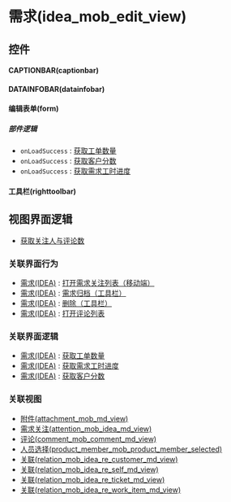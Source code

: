 # 需求(idea_mob_edit_view)  <!-- {docsify-ignore-all} -->



## 控件
#### CAPTIONBAR(captionbar)
#### DATAINFOBAR(datainfobar)
#### 编辑表单(form)

##### 部件逻辑
* `onLoadSuccess` : [获取工单数量](module/ProdMgmt/idea/uilogic/get_ticket_num)
* `onLoadSuccess` : [获取客户分数](module/ProdMgmt/idea/uilogic/get_customer_score)
* `onLoadSuccess` : [获取需求工时进度](module/ProdMgmt/idea/uilogic/get_workload_schedule)
#### 工具栏(righttoolbar)

## 视图界面逻辑
  * [获取关注人与评论数](module/TestMgmt/test_case/uilogic/fill_att_com_count)


### 关联界面行为
  * [需求(IDEA)](module/ProdMgmt/idea) : [打开需求关注列表（移动端）](module/ProdMgmt/idea#界面行为)
  * [需求(IDEA)](module/ProdMgmt/idea) : [需求归档（工具栏）](module/ProdMgmt/idea#界面行为)
  * [需求(IDEA)](module/ProdMgmt/idea) : [删除（工具栏）](module/ProdMgmt/idea#界面行为)
  * [需求(IDEA)](module/ProdMgmt/idea) : [打开评论列表](module/ProdMgmt/idea#界面行为)

### 关联界面逻辑
  * [需求(IDEA)](module/ProdMgmt/idea) : [获取工单数量](module/ProdMgmt/idea/uilogic/get_ticket_num)
  * [需求(IDEA)](module/ProdMgmt/idea) : [获取需求工时进度](module/ProdMgmt/idea/uilogic/get_workload_schedule)
  * [需求(IDEA)](module/ProdMgmt/idea) : [获取客户分数](module/ProdMgmt/idea/uilogic/get_customer_score)

### 关联视图
  * [附件(attachment_mob_md_view)](app/view/attachment_mob_md_view)
  * [需求关注(attention_mob_idea_md_view)](app/view/attention_mob_idea_md_view)
  * [评论(comment_mob_comment_md_view)](app/view/comment_mob_comment_md_view)
  * [人员选择(product_member_mob_product_member_selected)](app/view/product_member_mob_product_member_selected)
  * [关联(relation_mob_idea_re_customer_md_view)](app/view/relation_mob_idea_re_customer_md_view)
  * [关联(relation_mob_idea_re_self_md_view)](app/view/relation_mob_idea_re_self_md_view)
  * [关联(relation_mob_idea_re_ticket_md_view)](app/view/relation_mob_idea_re_ticket_md_view)
  * [关联(relation_mob_idea_re_work_item_md_view)](app/view/relation_mob_idea_re_work_item_md_view)

<script>
 const { createApp } = Vue
  createApp({
    data() {
      return {

      }
    }
  }).use(ElementPlus).mount('#app')
</script>
